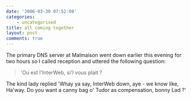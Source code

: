 ```yaml
---
date: '2006-03-30 07:52:08'
categories:
    - uncategorised
title: all coming together
layout: post
comments: true
---
```

The primary DNS server at Malmaison went down earlier this evening for
two hours so I called reception and uttered the following question:
> 'Ou est l'InterWeb, si'l vous plait ?

The kind lady replied 'Whay ya say, InterWeb down, aye - we know like,
Ha'way. Do you want a canny bag o' Tudor as compensation, bonny Lad ?'
